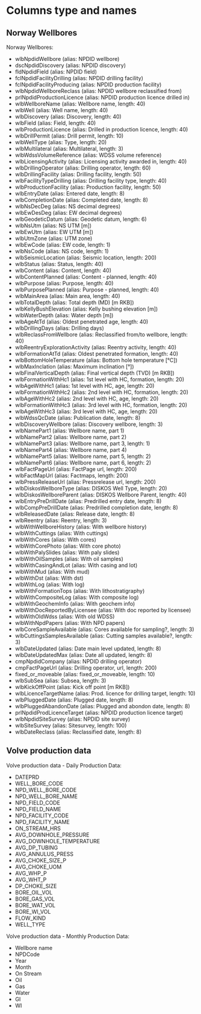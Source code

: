 # Columns type and names

## Norway Wellbores

Norway Wellbores:

* wlbNpdidWellbore (alias: NPDID wellbore)
* dscNpdidDiscovery (alias: NPDID discovery)
* fldNpdidField (alias: NPDID field)
* fclNpdidFacilityDrilling (alias: NPDID drilling facility)
* fclNpdidFacilityProducing (alias: NPDID production facility)
* wlbNpdidWellboreReclass (alias: NPDID wellbore reclassified from)
* prlNpdidProductionLicence (alias: NPDID production licence drilled in)
* wlbWellboreName (alias: Wellbore name, length: 40)
* wlbWell (alias: Well name, length: 40)
* wlbDiscovery (alias: Discovery, length: 40)
* wlbField (alias: Field, length: 40)
* wlbProductionLicence (alias: Drilled in production licence, length: 40)
* wlbDrillPermit (alias: Drill permit, length: 10)
* wlbWellType (alias: Type, length: 20)
* wlbMultilateral (alias: Multilateral, length: 3)
* wlbWdssVolumeReference (alias: WDSS volume reference)
* wlbLicensingActivity (alias: Licensing activity awarded in, length: 40)
* wlbDrillingOperator (alias: Drilling operator, length: 60)
* wlbDrillingFacility (alias: Drilling facility, length: 50)
* wlbFacilityTypeDrilling (alias: Drilling facility type, length: 40)
* wlbProductionFacility (alias: Production facility, length: 50)
* wlbEntryDate (alias: Entered date, length: 8)
* wlbCompletionDate (alias: Completed date, length: 8)
* wlbNsDecDeg (alias: NS decimal degrees)
* wlbEwDesDeg (alias: EW decimal degrees)
* wlbGeodeticDatum (alias: Geodetic datum, length: 6)
* wlbNsUtm (alias: NS UTM [m])
* wlbEwUtm (alias: EW UTM [m])
* wlbUtmZone (alias: UTM zone)
* wlbEwCode (alias: EW code, length: 1)
* wlbNsCode (alias: NS code, length: 1)
* wlbSeismicLocation (alias: Seismic location, length: 200)
* wlbStatus (alias: Status, length: 40)
* wlbContent (alias: Content, length: 40)
* wlbContentPlanned (alias: Content - planned, length: 40)
* wlbPurpose (alias: Purpose, length: 40)
* wlbPurposePlanned (alias: Purpose - planned, length: 40)
* wlbMainArea (alias: Main area, length: 40)
* wlbTotalDepth (alias: Total depth (MD) [m RKB])
* wlbKellyBushElevation (alias: Kelly bushing elevation [m])
* wlbWaterDepth (alias: Water depth [m])
* wlbAgeAtTd (alias: Oldest penetrated age, length: 40)
* wlbDrillingDays (alias: Drilling days)
* wlbReclassFromWellbore (alias: Reclassified from/to wellbore, length: 40)
* wlbReentryExplorationActivity (alias: Reentry activity, length: 40)
* wlbFormationAtTd (alias: Oldest penetrated formation, length: 40)
* wlbBottomHoleTemperature (alias: Bottom hole temperature [°C])
* wlbMaxInclation (alias: Maximum inclination [°])
* wlbFinalVerticalDepth (alias: Final vertical depth (TVD) [m RKB])
* wlbFormationWithHc1 (alias: 1st level with HC, formation, length: 20)
* wlbAgeWithHc1 (alias: 1st level with HC, age, length: 20)
* wlbFormationWithHc2 (alias: 2nd level with HC, formation, length: 20)
* wlbAgeWithHc2 (alias: 2nd level with HC, age, length: 20)
* wlbFormationWithHc3 (alias: 3rd level with HC, formation, length: 20)
* wlbAgeWithHc3 (alias: 3rd level with HC, age, length: 20)
* wlbWdssQcDate (alias: Publication date, length: 8)
* wlbDiscoveryWellbore (alias: Discovery wellbore, length: 3)
* wlbNamePart1 (alias: Wellbore name, part 1)
* wlbNamePart2 (alias: Wellbore name, part 2)
* wlbNamePart3 (alias: Wellbore name, part 3, length: 1)
* wlbNamePart4 (alias: Wellbore name, part 4)
* wlbNamePart5 (alias: Wellbore name, part 5, length: 2)
* wlbNamePart6 (alias: Wellbore name, part 6, length: 2)
* wlbFactPageUrl (alias: FactPage url, length: 200)
* wlbFactMapUrl (alias: Factmaps, length: 200)
* wlbPressReleaseUrl (alias: Pressrelease url, length: 200)
* wlbDiskosWellboreType (alias: DISKOS Well Type, length: 20)
* wlbDiskosWellboreParent (alias: DISKOS Wellbore Parent, length: 40)
* wlbEntryPreDrillDate (alias: Predrilled entry date, length: 8)
* wlbCompPreDrillDate (alias: Predrilled completion date, length: 8)
* wlbReleasedDate (alias: Release date, length: 8)
* wlbReentry (alias: Reentry, length: 3)
* wlbWithWellboreHistory (alias: With wellbore history)
* wlbWithCuttings (alias: With cuttings)
* wlbWithCores (alias: With cores)
* wlbWithCorePhoto (alias: With core photo)
* wlbWithPalySlides (alias: With paly slides)
* wlbWithOilSamples (alias: With oil samples)
* wlbWithCasingAndLot (alias: With casing and lot)
* wlbWithMud (alias: With mud)
* wlbWithDst (alias: With dst)
* wlbWithLog (alias: With log)
* wlbWithFormationTops (alias: With lithostratigraphy)
* wlbWithCompositeLog (alias: With composite log)
* wlbWithGeochemInfo (alias: With geochem info)
* wlbWithDocReportedByLicensee (alias: With doc reported by licensee)
* wlbWithOldWdss (alias: With old WDSS)
* wlbWithNpdPapers (alias: With NPD papers)
* wlbCoreSampleAvailable (alias: Cores available for sampling?, length: 3)
* wlbCuttingsSamplesAvailable (alias: Cutting samples available?, length: 3)
* wlbDateUpdated (alias: Date main level updated, length: 8)
* wlbDateUpdatedMax (alias: Date all updated, length: 8)
* cmpNpdidCompany (alias: NPDID drilling operator)
* cmpFactPageUrl (alias: Drilling operator, url, length: 200)
* fixed_or_moveable (alias: fixed_or_moveable, length: 10)
* wlbSubSea (alias: Subsea, length: 3)
* wlbKickOffPoint (alias: Kick off point [m RKB])
* wlbLicenceTargetName (alias: Prod. licence for drilling target, length: 10)
* wlbPluggedDate (alias: Plugged date, length: 8)
* wlbPluggedAbandonDate (alias: Plugged and abondon date, length: 8)
* prlNpdidProdLicenceTarget (alias: NPDID production licence target)
* wlbNpdidSiteSurvey (alias: NPDID site survey)
* wlbSiteSurvey (alias: Sitesurvey, length: 100)
* wlbDateReclass (alias: Reclassified date, length: 8)

## Volve production data

Volve production data - Daily Production Data:

* DATEPRD
* WELL_BORE_CODE
* NPD_WELL_BORE_CODE
* NPD_WELL_BORE_NAME
* NPD_FIELD_CODE
* NPD_FIELD_NAME
* NPD_FACILITY_CODE
* NPD_FACILITY_NAME
* ON_STREAM_HRS
* AVG_DOWNHOLE_PRESSURE
* AVG_DOWNHOLE_TEMPERATURE
* AVG_DP_TUBING
* AVG_ANNULUS_PRESS
* AVG_CHOKE_SIZE_P
* AVG_CHOKE_UOM
* AVG_WHP_P
* AVG_WHT_P
* DP_CHOKE_SIZE
* BORE_OIL_VOL
* BORE_GAS_VOL
* BORE_WAT_VOL
* BORE_WI_VOL
* FLOW_KIND
* WELL_TYPE

Volve production data - Monthly Production Data:

* Wellbore name
* NPDCode
* Year
* Month
* On Stream
* Oil
* Gas
* Water
* GI
* WI
